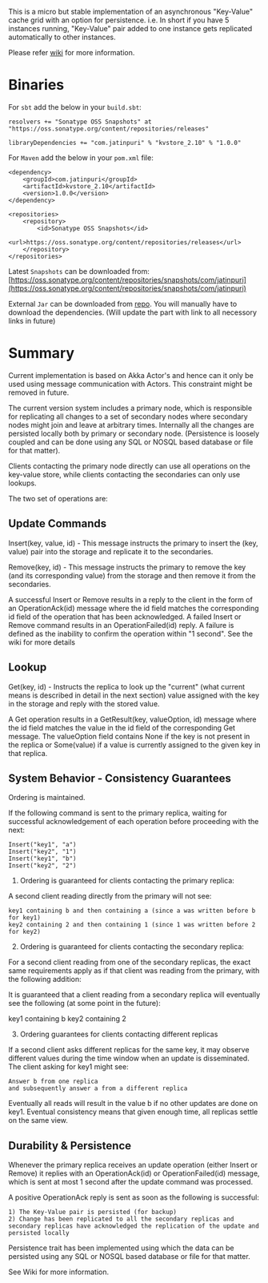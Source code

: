 This is a micro but stable implementation of an asynchronous "Key-Value" cache grid with an option for persistence. i.e. In short if you have 5 instances running, "Key-Value" pair added to one instance gets replicated automatically to other instances.

Please refer [wiki](https://github.com/purijatin/Distributed-Key-Value-DB/wiki/Overview) for more information.

Binaries
========

For `sbt` add the below in your `build.sbt`:
	
	resolvers += "Sonatype OSS Snapshots" at "https://oss.sonatype.org/content/repositories/releases"

	libraryDependencies += "com.jatinpuri" % "kvstore_2.10" % "1.0.0"

For `Maven` add the below in your `pom.xml` file:

	<dependency>
		<groupId>com.jatinpuri</groupId>
		<artifactId>kvstore_2.10</artifactId>
		<version>1.0.0</version>
	</dependency>
	
	<repositories>
		<repository>
			<id>Sonatype OSS Snapshots</id>
			<url>https://oss.sonatype.org/content/repositories/releases</url>
		</repository>
	</repositories>

Latest `Snapshots` can be downloaded from: [https://oss.sonatype.org/content/repositories/snapshots/com/jatinpuri](https://oss.sonatype.org/content/repositories/snapshots/com/jatinpuri)

External `Jar` can be downloaded from [repo](https://oss.sonatype.org/content/repositories/snapshots/com/jatinpuri/kvstore_2.10/1.0.0-SNAPSHOT/). You will manually have to download the dependencies. (Will update the part with link to all necessory links in future)



Summary
=======

Current implementation is based on Akka Actor's and hence can it only be used using message communication with Actors. This constraint might be removed in future.

The current version system includes a primary node, which is responsible for replicating all changes to a set of secondary nodes where secondary nodes might join and leave at arbitrary times. Internally all the changes are persisted locally both by primary or secondary node. (Persistence is loosely coupled and can be done using any SQL or NOSQL based database or file for that matter).

Clients contacting the primary node directly can use all operations on the key-value store, while clients contacting the secondaries can only use lookups.

The two set of operations are:

Update Commands
---------------
Insert(key, value, id) - This message instructs the primary to insert the (key, value) pair into the storage and replicate it to the secondaries.

Remove(key, id) - This message instructs the primary to remove the key (and its corresponding value) from the storage and then remove it from the secondaries.

A successful Insert or Remove results in a reply to the client in the form of an OperationAck(id) message where the id field matches the corresponding id field of the operation that has been acknowledged.
A failed Insert or Remove command results in an OperationFailed(id) reply. A failure is defined as the inability to confirm the operation within "1 second". See the wiki for more details

Lookup
-------
Get(key, id) - Instructs the replica to look up the "current" (what current means is described in detail in the next section) value assigned with the key in the storage and reply with the stored value.

A Get operation results in a GetResult(key, valueOption, id) message where the id field matches the value in the id field of the corresponding Get message. The valueOption field contains None if the key is not present in the replica or Some(value) if a value is currently assigned to the given key in that replica.

System Behavior - Consistency Guarantees
----------------------------------------
Ordering is maintained.

If the following command is sent to the primary replica, waiting for successful acknowledgement of each operation before proceeding with the next:

	Insert("key1", "a")
	Insert("key2", "1")
	Insert("key1", "b")
	Insert("key2", "2")

1) Ordering is guaranteed for clients contacting the primary replica:

A second client reading directly from the primary will not see:

	key1 containing b and then containing a (since a was written before b for key1)
	key2 containing 2 and then containing 1 (since 1 was written before 2 for key2)

2) Ordering is guaranteed for clients contacting the secondary replica:

For a second client reading from one of the secondary replicas, the exact same requirements apply as if that client was reading from the primary, with the following addition:

It is guaranteed that a client reading from a secondary replica will eventually see the following (at some point in the future):

key1 containing b
key2 containing 2

3) Ordering guarantees for clients contacting different replicas

If a second client asks different replicas for the same key, it may observe different values during the time window when an update is disseminated. The client asking for key1 might see:

	Answer b from one replica
	and subsequently answer a from a different replica

Eventually all reads will result in the value b if no other updates are done on key1. Eventual consistency means that given enough time, all replicas settle on the same view. 


Durability & Persistence
------------------------

Whenever the primary replica receives an update operation (either Insert or Remove) it replies with an OperationAck(id) or OperationFailed(id) message, which is sent at most 1 second after the update command was processed. 

A positive OperationAck reply is sent as soon as the following is successful:

	1) The Key-Value pair is persisted (for backup)
	2) Change has been replicated to all the secondary replicas and secondary replicas have acknowledged the replication of the update and persisted locally

Persistence trait has been implemented using which the data can be persisted using any SQL or NOSQL based database or file for that matter.

See Wiki for more information.
